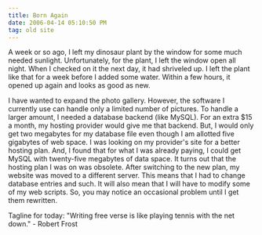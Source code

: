 ```yaml
---
title: Born Again
date: 2006-04-14 05:10:50 PM
tag: old site
---
```


A week or so ago, I left my dinosaur plant by the window for some much needed sunlight. Unfortunately, for the plant, I left the window open all night. When I checked on it the next day, it had shriveled up. I left the plant like that for a week before I added some water. Within a few hours, it opened up again and looks as good as new.

I have wanted to expand the photo gallery. However, the software I currently use can handle only a limited number of pictures. To handle a larger amount, I needed a database backend (like MySQL). For an extra $15 a month, my hosting provider would give me that backend. But, I would only get two megabytes for my database file even though I am allotted five gigabytes of web space. I was looking on my provider's site for a better hosting plan. And, I found that for what I was already paying, I could get MySQL with twenty-five megabytes of data space. It turns out that the hosting plan I was on was obsolete. After switching to the new plan, my website was moved to a different server. This means that I had to change database entries and such. It will also mean that I will have to modify some of my web scripts. So, you may notice an occasional problem until I get them rewritten.

Tagline for today: "Writing free verse is like playing tennis with the net down." - Robert Frost
